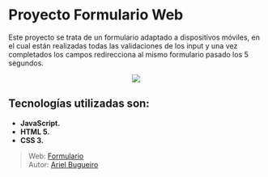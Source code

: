 # Proyecto Formulario Web

Este proyecto se trata de un formulario adaptado a dispositivos móviles, en el cual están realizadas todas las validaciones de los input y una vez completados los campos redirecciona al mismo formulario pasado los 5 segundos.


<p align="center">
<img src="https://user-images.githubusercontent.com/70410313/129120833-e64be121-f4d2-44b7-bcd9-331585da10ff.PNG">
</p>




  



## Tecnologías utilizadas son:

* **JavaScript.**
* **HTML 5.**
* **CSS 3.**

>Web: [Formulario](https://arielbugueiro.github.io/formulario/) <br>
>Autor: [Ariel Bugueiro](https://arielbugueiro.github.io/portfolio2021/)
